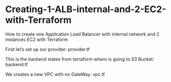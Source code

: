 # Creating-1-ALB-internal-and-2-EC2-with-Terraform
How to create one Application Load Balancer with internal network and 2 instances EC2 with Terraform

First let’s set up our provider: provider.tf

This is the backend states from terraform where is going to S3 Bucket: backend.tf

We creates a new VPC with no GateWay: vpc.tf




